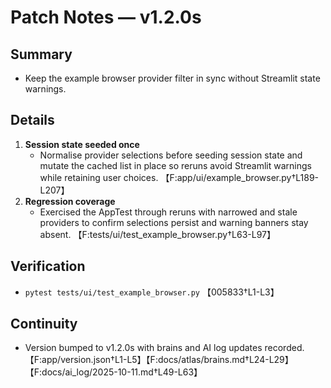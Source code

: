 # Patch Notes — v1.2.0s

## Summary
- Keep the example browser provider filter in sync without Streamlit state warnings.

## Details
1. **Session state seeded once**
   - Normalise provider selections before seeding session state and mutate the cached list in place so reruns avoid Streamlit warnings while retaining user choices. 【F:app/ui/example_browser.py†L189-L207】
2. **Regression coverage**
   - Exercised the AppTest through reruns with narrowed and stale providers to confirm selections persist and warning banners stay absent. 【F:tests/ui/test_example_browser.py†L63-L97】

## Verification
- `pytest tests/ui/test_example_browser.py` 【005833†L1-L3】

## Continuity
- Version bumped to v1.2.0s with brains and AI log updates recorded. 【F:app/version.json†L1-L5】【F:docs/atlas/brains.md†L24-L29】【F:docs/ai_log/2025-10-11.md†L49-L63】
